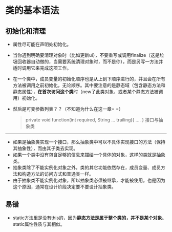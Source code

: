 类的基本语法
===

初始化和清理
----
- 属性尽可能在声明处初始化。

- 当你遇到明确要清理对象时（比如更新ui），不要重写或调用finalize（这是垃圾回收器自动做的，当需要系统清理对象时，而不是你），而是另写一方法并适时调用它来完成这项工作。

- 在一个类中，成员变量的初始化顺序也是从上到下顺序进行的，并且会在所有方法被调用之前初始化，无论顺序。其中要注意的是静态域（包含静态方法和静态属性），**在首次访问这个类**时（new了此类对象，或者某个静态方法被调用）初始化。

- 然后是可变参数列表？？（不知道为什么在这一章= =）
	> private void function(int required, String ... trailing){
	> ....
	> }
接口与抽象类
----
- 如果是抽象类实现一个接口，那么抽象类中可以不具体实现接口的方法（保持其抽象性），而由其子类去实现。
- 如果一个类中没有包含足够的信息来描绘一个具体的对象，这样的类就是抽象类。
- 抽象类除了不能实例化对象之外，类的其它功能依然存在，成员变量、成员方法和构造方法的访问方式和普通类一样。
- 由于抽象类不能实例化对象，所以抽象类必须被继承，才能被使用。也是因为这个原因，通常在设计阶段决定要不要设计抽象类。

易错
----

- static方法里是没有this的，因为**静态方法是属于整个类的，并不是某个对象**。static属性性质与其相似。


